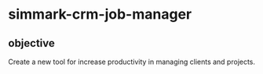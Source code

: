 # simmark-crm-job-manager

## objective

Create a new tool for increase productivity in managing clients and projects.
